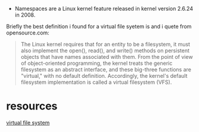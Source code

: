 



- Namespaces are a Linux kernel feature released in kernel version 2.6.24 in 2008.


Briefly the best definition i found for a virtual file syetem is and i quete from opensource.com:

> The Linux kernel requires that for an entity to be a filesystem, it must also implement the open(), read(), and write() methods on persistent objects that have names associated with them. From the point of view of object-oriented programming, the kernel treats the generic filesystem as an abstract interface, and these big-three functions are "virtual," with no default definition. Accordingly, the kernel's default filesystem implementation is called a virtual filesystem (VFS).


# resources
[virtual file system](https://opensource.com/article/19/3/virtual-filesystems-linux)

